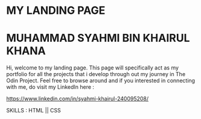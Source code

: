 # MY LANDING PAGE
# MUHAMMAD SYAHMI BIN KHAIRUL KHANA

Hi, welcome to my landing page. This page will specifically act as my portfolio for all the projects that i develop through out my journey in The Odin Project. Feel free to browse around and if you interested in connecting with me, do visit my LinkedIn here :

https://www.linkedin.com/in/syahmi-khairul-240095208/

SKILLS : HTML || CSS